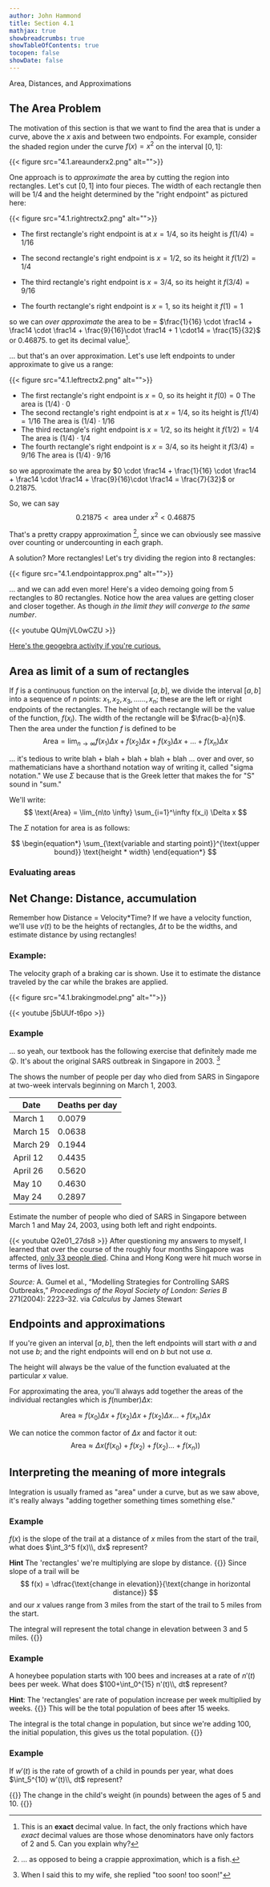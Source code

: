 ```yaml
---
author: John Hammond
title: Section 4.1
mathjax: true
showbreadcrumbs: true
showTableOfContents: true
tocopen: false
showDate: false
---
```


Area, Distances, and Approximations
<!--more-->

## The Area Problem

The motivation of this section is that we want to find the area that is under a curve, above the $x$ axis and between two endpoints. For example, consider the shaded region under the curve $f(x)=x^2$ on the interval $[0, 1]$: 

{{< figure src="4.1.areaunderx2.png" alt="">}}

One approach is to *approximate* the area by cutting the region into rectangles. Let's cut $[0, 1]$ into four pieces. The width of each rectangle then will be 1/4 and the height determined by the "right endpoint" as pictured here: 

{{< figure src="4.1.rightrectx2.png" alt="">}} 

- The first rectangle's right endpoint is at $x=1/4$, so its height is $f(1/4) = 1/16$

- The second rectangle's right endpoint is $x = 1/2$, so its height it $f(1/2) = 1/4$
- The third rectangle's right endpoint is $x = 3/4$, so its height it $f(3/4) = 9/16$
- The fourth rectangle's right endpoint is $x = 1$, so its height it $f(1) = 1$

so we can *over approximate* the area to be = $\frac{1}{16} \cdot \frac14 + \frac14 \cdot \frac14 + \frac{9}{16}\cdot \frac14 + 1 \cdot14 = \frac{15}{32}$ or 0.46875.  to get its decimal value[^1].

... but that's an over approximation. Let's use left endpoints to under approximate to give us a range:

{{< figure src="4.1.leftrectx2.png" alt="">}}

- The first rectangle's right endpoint is $x = 0$, so its height it $f(0) = 0$
  The area is $(1/4) \cdot 0$
- The second rectangle's right endpoint is at $x=1/4$, so its height is $f(1/4) = 1/16$
  The area is $(1/4) \cdot 1/16$
- The third rectangle's right endpoint is $x = 1/2$, so its height it $f(1/2) = 1/4$
  The area is $(1/4) \cdot 1/4$
- The fourth rectangle's right endpoint is $x = 3/4$, so its height it $f(3/4) = 9/16$
  The area is $(1/4) \cdot 9/16$

so we approximate the area by $0 \cdot \frac14 + \frac{1}{16} \cdot \frac14 + \frac14 \cdot \frac14 + \frac{9}{16}\cdot \frac14 = \frac{7}{32}$ or 0.21875. 

So, we can say 
$$
0.21875 \lt \text{ area under } x^2 \lt 0.46875
$$

That's a pretty crappy approximation [^2], since we can obviously see massive over counting or undercounting in each graph.

A solution? More rectangles! Let's try dividing the region into 8 rectangles:

{{< figure src="4.1.endpointapprox.png" alt="">}}

... and we can add even more! Here's a video demoing going from 5 rectangles to 80 rectangles. Notice how the area values are getting closer and closer together. As though *in the limit they will converge to the same number*.

{{< youtube QUmjVL0wCZU >}}

[Here's the geogebra activity if you're curious.](https://www.geogebra.org/calculator/wx3fbetn)

## Area as limit of a sum of rectangles

If $f$ is a continuous function on the interval $[a, b]$, we divide the interval $[a, b]$ into a sequence of $n$ points: $x_1, x_2, x_3, \dots..., x_n$; these are the left or right endpoints of the rectangles. The height of each rectangle will be the value of the function, $f(x_i)$.
The width of the rectangle will be $\frac{b-a}{n}$. Then the area under the function $f$ is defined to be
$$
\text{Area} = \lim_{n\to \infty} f(x_1) \Delta x + f(x_2) \Delta x + f(x_3) \Delta x + \dots + f(x_n) \Delta x
$$

... it's tedious to write blah + blah + blah + blah + blah ... over and over, so mathematicians have a shorthand notation way of writing it, called "sigma notation." We use $\Sigma$ because that is the Greek letter that makes the for "S" sound in "sum." 

We'll write:
$$
\text{Area} = \lim_{n\to \infty} \sum_{i=1}^\infty f(x_i) \Delta x 
$$

The $\Sigma$ notation for area is as follows:

$$
\begin{equation*}
\sum_{\text{variable and starting point}}^{\text{upper bound}} \text{height * width}
\end{equation*}
$$

### Evaluating areas


## Net Change: Distance, accumulation

Remember how Distance = Velocity*Time?   If we have a velocity function, we'll use $v(t)$ to be the heights of rectangles, $\Delta t$ to be the widths, and estimate distance by using rectangles!

### Example:
The velocity graph of a braking car is shown. Use it to estimate the distance traveled by the car while the brakes are applied.

{{< figure src="4.1.brakingmodel.png" alt="">}} 

{{< youtube j5bUUf-t6po >}}

### Example 

... so yeah, our textbook has the following exercise that definitely made me :astonished:. It's about the original SARS outbreak in Singapore in 2003. [^3]

The shows the number of people per day who died from SARS in Singapore at two-week intervals beginning on March 1, 2003.

| Date     | Deaths per day |
|----------|----------------|
| March 1  | 0.0079         |
| March 15 | 0.0638         |
| March 29 | 0.1944         |
| April 12 | 0.4435         |
| April 26 | 0.5620         |
| May 10   | 0.4630         |
| May 24   | 0.2897         |

Estimate the number of people who died of SARS in Singapore between March 1 and May 24, 2003, using both left and right endpoints.

{{< youtube Q2e01_27ds8 >}}
After questioning my answers to myself, I learned that over the course of the roughly four months Singapore was affected, [only 33 people died](https://www.straitstimes.com/singapore/sars-in-singapore-timeline). China and Hong Kong were hit much worse in terms of lives lost. 

*Source:* A. Gumel et al., “Modelling Strategies for Controlling SARS Outbreaks,” *Proceedings of the Royal Society of London: Series B* 271(2004): 2223–32. via  *Calculus* by James Stewart

## Endpoints and approximations
If you're given an interval $[a, b]$, then the left endpoints will start with $a$ and not use $b$;  and the right endpoints will end on $b$ but not use $a$. 

The height will always be the value of the function evaluated at the particular $x$ value. 


For approximating the area, you'll always add together the areas of the individual rectangles which is $f(\text{number}) \Delta x$:

$$
\text{Area} \approx f(x_0) \Delta x + f(x_2) \Delta x + f(x_2) \Delta x \dots +  f(x_n) \Delta x
$$

We can notice the common factor of $\Delta x$ and factor it out:
$$
\text{Area} \approx \Delta x \left( f(x_0) + f(x_2) + f(x_2) \dots +  f(x_n)\right)
$$


## Interpreting the meaning of more integrals

Integration is usually framed as "area" under a curve, but as we saw above, it's really always "adding together something times something else."

### Example 
 $f(x)$ is the slope of the trail at a distance of $x$ miles from the start of the trail, what does $\int_3^5 f(x)\\, dx$ represent? 

**Hint** The 'rectangles' we're multiplying are slope by distance.
{{<spoiler>}}
Since slope of a trail will be 
$$
f(x) = \dfrac{\text{change in elevation}}{\text{change in horizontal distance}}
$$
and our $x$ values range from 3 miles from the start of the trail to 5 miles from the start. 

The integral will represent the total change in elevation between 3 and 5 miles. 
{{</spoiler>}}

### Example
 A honeybee population starts with 100  bees and increases at a rate of $n'(t)$ bees per week. What does $100+\int_0^{15} n'(t)\\, dt$ represent?

**Hint**: The 'rectangles' are rate of population increase per week multiplied by weeks.
{{<spoiler>}}
This will be the total population of bees after 15 weeks. 

The integral is the total change in population, but since we're adding 100, the initial population, this gives us the total population.
{{</spoiler>}}

### Example
 If $w'(t)$ is the rate of growth of a child in pounds per year, what does $\int_5^{10} w'(t)\\, dt$ represent?

{{<spoiler>}}
The change in the child's weight (in pounds) between the ages of 5 and 10. 
{{</spoiler>}}

[^3]: When I said this to my wife, she replied "too soon! too soon!" 

[^2]: ... as opposed to being a crappie approximation, which is a fish.



[^1]: This is an **exact** decimal value. In fact, the only fractions which have *exact* decimal values are those whose denominators have only factors of 2 and 5. Can you explain why?
